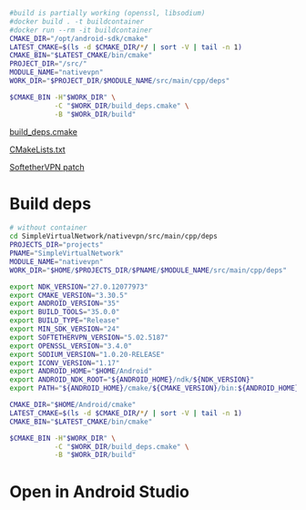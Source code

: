 
```bash
#build is partially working (openssl, libsodium)
#docker build . -t buildcontainer
#docker run --rm -it buildcontainer
CMAKE_DIR="/opt/android-sdk/cmake"
LATEST_CMAKE=$(ls -d $CMAKE_DIR/*/ | sort -V | tail -n 1)
CMAKE_BIN="$LATEST_CMAKE/bin/cmake"
PROJECT_DIR="/src/"
MODULE_NAME="nativevpn"
WORK_DIR="$PROJECT_DIR/$MODULE_NAME/src/main/cpp/deps"

$CMAKE_BIN -H"$WORK_DIR" \
           -C "$WORK_DIR/build_deps.cmake" \
           -B "$WORk_DIR/build"

```
[build_deps.cmake](https://github.com/antnn/SimpleVirtualNetwork/blob/main/nativevpn/src/main/cpp/deps/build_deps.cmake#L129)


[CMakeLists.txt](https://github.com/antnn/SimpleVirtualNetwork/blob/main/nativevpn/src/main/cpp/deps/CMakeLists.txt#L35)


[SoftetherVPN patch](https://github.com/antnn/SimpleVirtualNetwork/blob/main/nativevpn/src/main/cpp/deps/softethervpn.patch)

# Build deps
```bash
# without container
cd SimpleVirtualNetwork/nativevpn/src/main/cpp/deps
PROJECTS_DIR="projects"
PNAME="SimpleVirtualNetwork"
MODULE_NAME="nativevpn"
WORK_DIR="$HOME/$PROJECTS_DIR/$PNAME/$MODULE_NAME/src/main/cpp/deps"

export NDK_VERSION="27.0.12077973"
export CMAKE_VERSION="3.30.5"
export ANDROID_VERSION="35"
export BUILD_TOOLS="35.0.0"
export BUILD_TYPE="Release"
export MIN_SDK_VERSION="24"
export SOFTETHERVPN_VERSION="5.02.5187"
export OPENSSL_VERSION="3.4.0"
export SODIUM_VERSION="1.0.20-RELEASE"
export ICONV_VERSION="1.17"
export ANDROID_HOME="$HOME/Android"
export ANDROID_NDK_ROOT="${ANDROID_HOME}/ndk/${NDK_VERSION}"
export PATH="${ANDROID_HOME}/cmake/${CMAKE_VERSION}/bin:${ANDROID_HOME}/cmdline-tools/bin:${PATH}"

CMAKE_DIR="$HOME/Android/cmake"
LATEST_CMAKE=$(ls -d $CMAKE_DIR/*/ | sort -V | tail -n 1)
CMAKE_BIN="$LATEST_CMAKE/bin/cmake"

$CMAKE_BIN -H"$WORK_DIR" \
           -C "$WORK_DIR/build_deps.cmake" \
           -B "$WORk_DIR/build"

```
# Open in Android Studio
